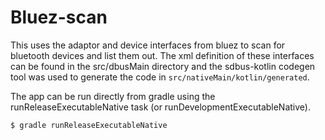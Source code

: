 # Bluez-scan

This uses the adaptor and device interfaces from bluez to scan for bluetooth devices and list them
out. The xml definition of these interfaces can be found in the src/dbusMain directory and the
sdbus-kotlin codegen tool was used to generate the code in `src/nativeMain/kotlin/generated`.

The app can be run directly from gradle using the runReleaseExecutableNative task (or
runDevelopmentExecutableNative).

```
$ gradle runReleaseExecutableNative
```

